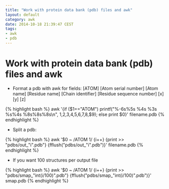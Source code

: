 ```yaml
---
title: "Work with protein data bank (pdb) files and awk"
layout: default
category: awk
date: 2014-10-18 21:39:47 CEST
tags:
- awk
- pdb
---
```


# Work with protein data bank (pdb) files and awk

- Format a pdb with awk for fields: [ATOM] [Atom  serial number] [Atom name] [Residue name] [Chain identifier] [Residue sequence number] [x] [y] [z]

{% highlight bash %}
awk '{if ($1=="ATOM") printf("%-6s%5s %4s %3s %s%4s    %8s%8s%8s\n", $1,$2,$3,$4,$5,$6,$7,$8,$9); else print $0}' filename.pdb
{% endhighlight %}


- Split a pdb:

{% highlight bash %}
awk '$0 ~ /ATOM      1/ {i++} {print >> "pdbs/out_"i".pdb"} {fflush("pdbs/out_"i".pdb")}' filename.pdb
{% endhighlight %}

- If you want 100 structures per output file

{% highlight bash %}
awk '$0 ~ /ATOM 1/ {i++} {print >> "pdbs/smap_"int(i/100)".pdb"} {fflush("pdbs/smap_"int(i/100)".pdb")}' smap.pdb
{% endhighlight %}
